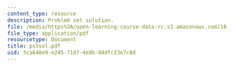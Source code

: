 ```yaml
---
content_type: resource
description: Problem set solution.
file: /media/https%3A/open-learning-course-data-rc.s3.amazonaws.com/18-435j-quantum-computation-fall-2003/3ca648e9e24571d74e8b84dfc23e7c8d_ps5sol.pdf
file_type: application/pdf
resourcetype: Document
title: ps5sol.pdf
uid: 3ca648e9-e245-71d7-4e8b-84dfc23e7c8d
---
```

